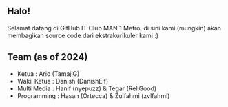 ## Halo!
Selamat datang di GitHub IT Club MAN 1 Metro, di sini kami (mungkin) akan membagikan source code dari ekstrakurikuler kami :)

## Team (as of 2024)
- Ketua : Ario (TamajiG)
- Wakil Ketua : Danish (DanishElf) 
- Multi Media : Hanif (nyepuzz) & Tegar (RellGood)
- Programming : Hasan (Ortecca) & Zulfahmi (zvlfahmi)
